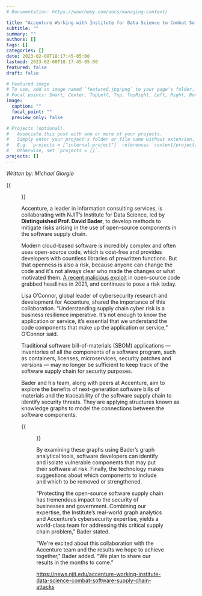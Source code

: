 ```yaml
---
# Documentation: https://wowchemy.com/docs/managing-content/

title: "Accenture Working with Institute for Data Science to Combat Software Supply Chain Attacks"
subtitle: ""
summary: ""
authors: []
tags: []
categories: []
date: 2023-02-08T18:17:45-05:00
lastmod: 2023-02-08T18:17:45-05:00
featured: false
draft: false

# Featured image
# To use, add an image named `featured.jpg/png` to your page's folder.
# Focal points: Smart, Center, TopLeft, Top, TopRight, Left, Right, BottomLeft, Bottom, BottomRight.
image:
  caption: ""
  focal_point: ""
  preview_only: false

# Projects (optional).
#   Associate this post with one or more of your projects.
#   Simply enter your project's folder or file name without extension.
#   E.g. `projects = ["internal-project"]` references `content/project/deep-learning/index.md`.
#   Otherwise, set `projects = []`.
projects: []
---
```


*Written by: Michael Giorgio*

{{<figure src="PXL_20220729_132613811.jpg">}}

Accenture, a leader in information consulting services, is collaborating with NJIT’s Institute for Data Science, led by **Distinguished Prof. David Bader**, to develop methods to mitigate risks arising in the use of open-source components in the software supply chain.

Modern cloud-based software is incredibly complex and often uses open-source code, which is cost-free and provides developers with countless libraries of prewritten functions. But that openness is also a risk, because anyone can change the code and it's not always clear who made the changes or what motivated them. [A recent malicious exploit](https://www.techtarget.com/searchsecurity/news/252527814/Tenable-72-of-organizations-remain-vulnerable-to-Log4Shell) in open-source code grabbed headlines in 2021, and continues to pose a risk today.

Lisa O’Connor, global leader of cybersecurity research and development for Accenture, shared the importance of this collaboration. “Understanding supply chain cyber risk is a business resilience imperative. It’s not enough to know the application or service, it’s essential that we understand the code components that make up the application or service,” O’Connor said.

Traditional software bill-of-materials (SBOM) applications — inventories of all the components of a software program, such as containers, licenses, microservices, security patches and versions — may no longer be sufficient to keep track of the software supply chain for security purposes.

Bader and his team, along with peers at Accenture, aim to explore the benefits of next-generation software bills of materials and the traceability of the software supply chain to identify security threats. They are applying structures known as knowledge graphs to model the connections between the software components.


{{<figure src="benevolent AI.png" caption=" A knowledge graph visually maps data and represents relationships (edges) between entities (nodes). Credit: Benevolent AI">}}

By examining these graphs using Bader’s graph analytical tools, software developers can identify and isolate vulnerable components that may put their software at risk. Finally, the technology makes suggestions about which components to include and which to be removed or strengthened.

“Protecting the open-source software supply chain has tremendous impact to the security of businesses and government. Combining our expertise, the Institute’s real-world graph analytics and Accenture’s cybersecurity expertise, yields a world-class team for addressing this critical supply chain problem,” Bader stated.

"We're excited about this collaboration with the Accenture team and the results we hope to achieve together," Bader added. "We plan to share our results in the months to come."

https://news.njit.edu/accenture-working-institute-data-science-combat-software-supply-chain-attacks
